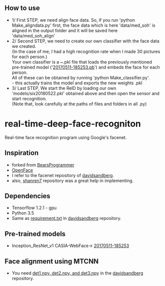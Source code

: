 ## How to use
* 1/ First STEP, we need align face data. So, if you run 'python Make_aligndata.py' first, the face data which is here 'data/med_soh' is aligned in the output folder and it will be saved here 'data/med_soh_align'
* 2/ Second STEP, we need to create our own classifier with the face data we created. <br/>(In the case of me, I had a high recognition rate when I made 30 pictures for each person.)
</br>Your own classifier is a ~.pkl file that loads the previously mentioned pre-trained model ('[20170511-185253.pb](https://drive.google.com/file/d/0B5MzpY9kBtDVOTVnU3NIaUdySFE/edit)') and embeds the face for each person.<br/>All of these can be obtained by running 'python Make_classifier.py'.<br/> - this actually trains the model and exports the new weights .pkl
* 3/ Last STEP, We start the ReID by loading our own 'models/six20180522.pkl' obtained above and then open the sensor and start recognition.
</br> (Note that, look carefully at the paths of files and folders in all .py)

# real-time-deep-face-recogniton

Real-time face recognition program using Google's facenet.

## Inspiration
* forked from [BearsProgrammer](https://github.com/bearsprogrammer/real-time-deep-face-recognition)
* [OpenFace](https://github.com/cmusatyalab/openface)
* I refer to the facenet repository of [davidsandberg](https://github.com/davidsandberg/facenet).
* also, [shanren7](https://github.com/shanren7/real_time_face_recognition) repository was a great help in implementing.
## Dependencies
* Tensorflow 1.2.1 - gpu
* Python 3.5
* Same as [requirement.txt](https://github.com/davidsandberg/facenet/blob/master/requirements.txt) in [davidsandberg](https://github.com/davidsandberg/facenet) repository.
## Pre-trained models
* Inception_ResNet_v1 CASIA-WebFace-> [20170511-185253](https://drive.google.com/file/d/0B5MzpY9kBtDVOTVnU3NIaUdySFE/edit)
## Face alignment using MTCNN
* You need [det1.npy, det2.npy, and det3.npy](https://github.com/davidsandberg/facenet/tree/master/src/align) in the [davidsandberg](https://github.com/davidsandberg/facenet) repository.
